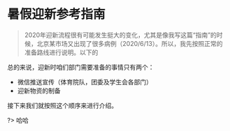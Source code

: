 
# 暑假迎新参考指南

> 2020年迎新流程很有可能发生挺大的变化，尤其是像我写这篇“指南”的时候，北京某市场又出现了很多病例（2020/6/13）。所以，我先按照正常的准备路线进行说明。以下的

总的来说，迎新时咱们部门需要准备的事情只有两个：

- 微信推送宣传（体育院队，团委及学生会各部门）
- 迎新物资的制备

接下来我们就按照这个顺序来进行介绍。

?> 哈哈